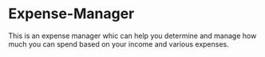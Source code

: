 # Expense-Manager
This is an expense manager whic can help you determine and manage how much you can spend based on your income and various expenses.

